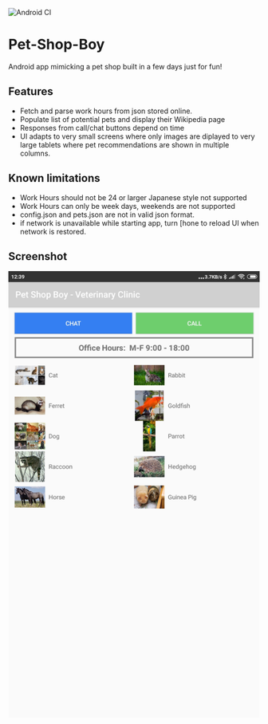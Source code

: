 ![Android CI](https://github.com/simonsso/Pet-Shop-Boy/workflows/Android%20Pull%20Request%20&%20Master%20CI/badge.svg?branch=master)

# Pet-Shop-Boy
Android app mimicking a pet shop built in a few days just for fun!
## Features
* Fetch and parse work hours from json stored online.
* Populate list of potential pets and display their Wikipedia page
* Responses from call/chat buttons depend on time
* UI adapts to very small screens where only images are diplayed to very large tablets where pet recommendations are shown in multiple columns.

## Known limitations
* Work Hours should not be 24 or larger Japanese style not supported
* Work Hours can only be week days, weekends are not supported
* config.json and pets.json  are not in valid json format.
* if network is unavailable while starting app, turn [hone to reload UI when network is restored.

## Screenshot
![Screenshot](Screenshot_2020-02-12-12-39-32-642_net.thesimson.petshopboy.jpg)
